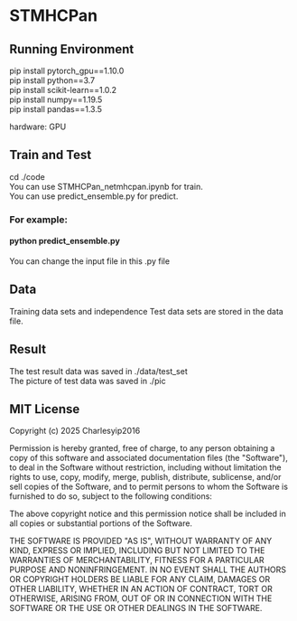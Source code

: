 # STMHCPan
## Running Environment
pip install pytorch_gpu==1.10.0  
pip install python==3.7    
pip install scikit-learn==1.0.2   
pip install numpy==1.19.5  
pip install pandas==1.3.5    

hardware: GPU  

## Train and Test  
cd ./code  
You can use STMHCPan_netmhcpan.ipynb for train.  
You can use predict_ensemble.py for predict.   

### For example:  
#### python predict_ensemble.py  
You can change the input file in this .py file

## Data  
Training data sets and independence Test data sets are stored in the data file.

## Result  
The test result data was saved in ./data/test_set  
The picture of test data was saved in ./pic 

## MIT License

Copyright (c) 2025 Charlesyip2016

Permission is hereby granted, free of charge, to any person obtaining a copy
of this software and associated documentation files (the "Software"), to deal
in the Software without restriction, including without limitation the rights
to use, copy, modify, merge, publish, distribute, sublicense, and/or sell
copies of the Software, and to permit persons to whom the Software is
furnished to do so, subject to the following conditions:

The above copyright notice and this permission notice shall be included in all
copies or substantial portions of the Software.

THE SOFTWARE IS PROVIDED "AS IS", WITHOUT WARRANTY OF ANY KIND, EXPRESS OR
IMPLIED, INCLUDING BUT NOT LIMITED TO THE WARRANTIES OF MERCHANTABILITY,
FITNESS FOR A PARTICULAR PURPOSE AND NONINFRINGEMENT. IN NO EVENT SHALL THE
AUTHORS OR COPYRIGHT HOLDERS BE LIABLE FOR ANY CLAIM, DAMAGES OR OTHER
LIABILITY, WHETHER IN AN ACTION OF CONTRACT, TORT OR OTHERWISE, ARISING FROM,
OUT OF OR IN CONNECTION WITH THE SOFTWARE OR THE USE OR OTHER DEALINGS IN THE
SOFTWARE.
